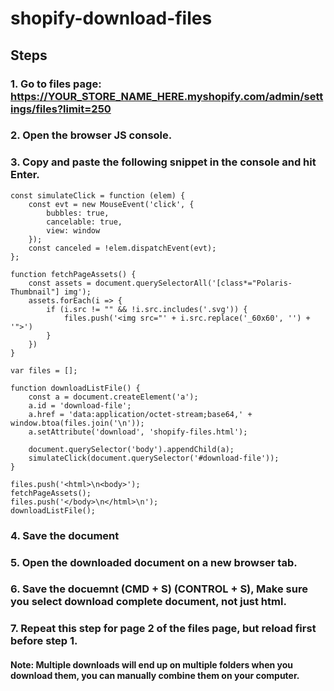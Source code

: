 # shopify-download-files

## Steps

### 1. Go to files page: https://YOUR_STORE_NAME_HERE.myshopify.com/admin/settings/files?limit=250
### 2. Open the browser JS console.
### 3. Copy and paste the following snippet in the console and hit Enter.
```
const simulateClick = function (elem) {
	const evt = new MouseEvent('click', {
		bubbles: true,
		cancelable: true,
		view: window
	});
	const canceled = !elem.dispatchEvent(evt);
};

function fetchPageAssets() {
    const assets = document.querySelectorAll('[class*="Polaris-Thumbnail"] img');
    assets.forEach(i => {
        if (i.src != "" && !i.src.includes('.svg')) {
            files.push('<img src="' + i.src.replace('_60x60', '') + '">')
        }
    })
}

var files = [];

function downloadListFile() {
    const a = document.createElement('a');
    a.id = 'download-file';
    a.href = 'data:application/octet-stream;base64,' + window.btoa(files.join('\n'));
    a.setAttribute('download', 'shopify-files.html');

    document.querySelector('body').appendChild(a);
    simulateClick(document.querySelector('#download-file'));
}

files.push('<html>\n<body>');
fetchPageAssets();
files.push('</body>\n</html>\n');
downloadListFile();
```

### 4. Save the document
### 5. Open the downloaded document on a new browser tab.
### 6. Save the docuemnt (CMD + S) (CONTROL + S), Make sure you select download complete document, not just html.
### 7. Repeat this step for page 2 of the files page, but reload first before step 1.

#### Note: Multiple downloads will end up on multiple folders when you download them, you can manually combine them on your computer.
